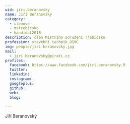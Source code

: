 ```yaml
---
uid: jiri.beranovsky
name: Jiří Beranovský
category:
  - clenove
  - mstrebicsko
  - kandidat2018
description: člen Místního sdružení Třebíčsko
profession: stavební technik OSVČ
img: people/jiri-beranovsky.jpg
mail:
  - jiri.beranovsky@pirati.cz
profiles:
  facebook: https://www.facebook.com/jiri.beranovsky.9
  twitter: 
  linkedin: 
  instagram: 
  googleplus: 
  github: 
  web: 
  blog: 
  
---
```


Jiří Beranovský
